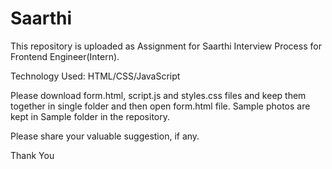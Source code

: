 # Saarthi

This repository is uploaded as Assignment for Saarthi Interview Process for Frontend Engineer(Intern).

Technology Used: HTML/CSS/JavaScript

Please download form.html, script.js and styles.css files and keep them together in single folder and then open form.html file.
Sample photos are kept in Sample folder in the repository.

Please share your valuable suggestion, if any.

Thank You
